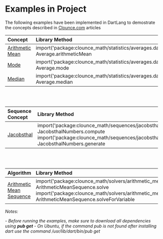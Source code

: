 # Examples in Project

The following examples have been implemented in DartLang to demostrate the concepts described in [Clounce.com](https://www.clounce.com/) articles

| Concept | Library Method | Example |
|:---------|:----------------|:---------|
| [Arithmetic Mean](http://www.clounce.com/mathematics/arithmetic_mean) | import('package:clounce_math/statistics/averages.dart'); Average.arithmeticMean | dart arithmetic_mean.dart |
| [Mode](http://www.clounce.com/mathematics/mode) | import('package:clounce_math/statistics/averages.dart'); Average.mode | dart mode.dart |
| [Median](http://www.clounce.com/mathematics/median) | import('package:clounce_math/statistics/averages.dart'); Average.median | dart median.dart |
<br/><br/>

| Sequence Concept | Library Method | Example |
|:---------|:----------------|:---------|
| [Jacobsthal](http://www.clounce.com/mathematics/jacobsthal) | import('package:clounce_math/sequences/jacobsthal_numbers.dart'); JacobsthalNumbers.compute <br/> import('package:clounce_math/sequences/jacobsthal_numbers.dart'); JacobsthalNumbers.generate | dart jacobsthal_numbers.dart |
<br/><br/>

| Algorithm | Library Method | Example |
|:---------|:----------------|:---------|
| [Arithmetic Mean Sequence](http://www.clounce.com/mathematics/algorithm/arithmetic-mean-sequence) | import('package:clounce_math/solvers/arithmetic_mean_sequence.dart'); ArithmeticMeanSequence.solve <br /> import('package:clounce_math/solvers/arithmetic_mean_sequence.dart'); ArithmeticMeanSequence.solveForVariable | dart arithmetic_mean_sequence.dart |

*Notes:*

*- Before running the examples, make sure to download all dependencies using **pub get***
*- On Ubuntu, if the command pub is not found after installing dart use the command /usr/lib/dart/bin/pub get*